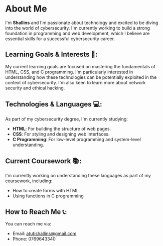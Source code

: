 
# About Me 

I'm **Shallins** and I'm passionate about technology and excited to be diving into the world of cybersecurity. I'm currently working to build a strong foundation in programming and web development, which I believe are essential skills for a successful cybersecurity career.

## Learning Goals & Interests 🎯:

My current learning goals are focused on mastering the fundamentals of HTML, CSS, and C programming. I'm particularly interested in understanding how these technologies can be potentially exploited in the context of cybersecurity. I'm also keen to learn more about network security and ethical hacking.

## Technologies & Languages 💻:

As part of my cybersecurity degree, I'm currently studying:
- **HTML**: For building the structure of web pages.
- **CSS**: For styling and designing web interfaces.
- **C Programming**: For low-level programming and system-level understanding.
  
## Current Coursework 📚:

I'm currently working on understanding these languages as part of my coursework, including:
- How to create forms with HTML
- Using functions in C programming

## How to Reach Me 📞:

You can reach me via:
- Email: [atutishallins@gmail.com](mailto:atutishallins@gmail.com)
- Phone: 0769643340
